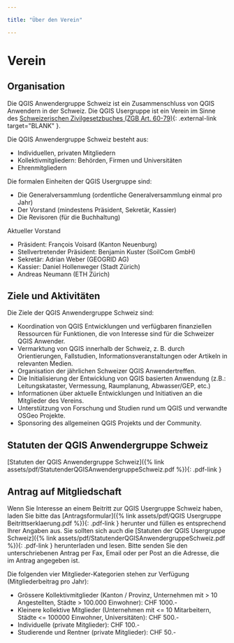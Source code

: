 ```yaml
---

title: "Über den Verein"

---
```


# Verein

## Organisation

Die QGIS Anwendergruppe Schweiz ist ein Zusammenschluss von QGIS Anwendern in der
Schweiz. Die QGIS Usergruppe ist ein Verein im Sinne des
[Schweizerischen Zivilgesetzbuches (ZGB Art. 60-79)](https://www.fedlex.admin.ch/eli/cc/24/233_245_233/de#book_1/tit_2/chap_2){: .external-link target="BLANK" }.

Die QGIS Anwendergruppe Schweiz besteht aus:

* Individuellen, privaten Mitgliedern
* Kollektivmitgliedern: Behörden, Firmen und Universitäten
* Ehrenmitgliedern

Die formalen Einheiten der QGIS Usergruppe sind:

* Die Generalversammlung (ordentliche Generalversammlung einmal pro Jahr)
* Der Vorstand (mindestens Präsident, Sekretär, Kassier)
* Die Revisoren (für die Buchhaltung)

Aktueller Vorstand

* Präsident: François Voisard (Kanton Neuenburg)
* Stellvertretender Präsident: Benjamin Kuster (SoilCom GmbH)
* Sekretär: Adrian Weber (GEOGRID AG)
* Kassier: Daniel Hollenweger (Stadt Zürich)
* Andreas Neumann (ETH Zürich)

## Ziele und Aktivitäten

Die Ziele der QGIS Anwendergruppe Schweiz sind:

* Koordination von QGIS Entwicklungen und verfügbaren finanziellen Ressourcen für Funktionen, die von Interesse sind für die Schweizer QGIS Anwender.
* Vermarktung von QGIS innerhalb der Schweiz, z. B. durch Orientierungen, Fallstudien, Informationsveranstaltungen oder Artikeln in relevanten Medien.
* Organisation der jährlichen Schweizer QGIS Anwendertreffen.
* Die Initialisierung der Entwicklung von QGIS basierten Anwendung (z.B.: Leitungskataster, Vermessung, Raumplanung, Abwasser/GEP, etc.)
* Informationen über aktuelle Entwicklungen und Initiativen an die Mitglieder des Vereins.
* Unterstützung von Forschung und Studien rund um QGIS und verwandte OSGeo Projekte.
* Sponsoring des allgemeinen QGIS Projekts und der Community.

## Statuten der QGIS Anwendergruppe Schweiz

[Statuten der QGIS Anwendergruppe Schweiz]({% link assets/pdf/StatutenderQGISAnwendergruppeSchweiz.pdf %}){: .pdf-link }

## Antrag auf Mitgliedschaft

Wenn Sie Interesse an einem Beitritt zur QGIS Usergruppe Schweiz haben, laden
Sie bitte das
[Antragsformular]({% link assets/pdf/QGIS Usergruppe Beitrittserklaerung.pdf %}){: .pdf-link }
herunter und füllen es entsprechend Ihrer Angaben aus. Sie sollten sich auch die
[Statuten der QGIS Usergruppe Schweiz]({% link assets/pdf/StatutenderQGISAnwendergruppeSchweiz.pdf %}){: .pdf-link }
herunterladen und lesen. Bitte senden Sie den unterschriebenen Antrag per Fax,
Email oder per Post an die Adresse, die im Antrag angegeben ist.

Die folgenden vier Mitglieder-Kategorien stehen zur Verfügung (Mitgliederbeitrag pro Jahr):

* Grössere Kollektivmitglieder (Kanton / Provinz, Unternehmen mit > 10 Angestellten, Städte > 100.000 Einwohner): CHF 1000.-
* Kleinere kollektive Mitglieder (Unternehmen mit <= 10 Mitarbeitern, Städte <= 100000 Einwohner, Universitäten): CHF 500.-
* Individuelle (private Mitglieder): CHF 100.-
* Studierende und Rentner (private Mitglieder): CHF 50.-


